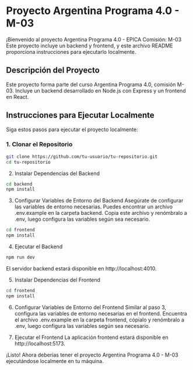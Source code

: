 # Proyecto Argentina Programa 4.0 - M-03

¡Bienvenido al proyecto Argentina Programa 4.0 - EPICA Comisión: M-03 Este proyecto incluye un backend y frontend, y este archivo README proporciona instrucciones para ejecutarlo localmente.

## Descripción del Proyecto

Este proyecto forma parte del curso Argentina Programa 4.0, comisión M-03. Incluye un backend desarrollado en Node.js con Express y un frontend en React.

## Instrucciones para Ejecutar Localmente

Siga estos pasos para ejecutar el proyecto localmente:

### 1. Clonar el Repositorio

```bash
git clone https://github.com/tu-usuario/tu-repositorio.git
cd tu-repositorio
````
2. Instalar Dependencias del Backend

```bash
cd backend
npm install
````
3. Configurar Variables de Entorno del Backend
Asegúrate de configurar las variables de entorno necesarias. Puedes encontrar un archivo .env.example en la carpeta backend. Copia este archivo y renómbralo a .env, luego configura las variables según sea necesario.
```bash
cd frontend
npm install
````
4. Ejecutar el Backend
```bash
npm run dev
````
El servidor backend estará disponible en http://localhost:4010.

5. Instalar Dependencias del Frontend
```bash
cd frontend
npm install
````
6. Configurar Variables de Entorno del Frontend
Similar al paso 3, configura las variables de entorno necesarias en el frontend. Encuentra el archivo .env.example en la carpeta frontend, cópialo y renómbralo a .env, luego configura las variables según sea necesario.

7. Ejecutar el Frontend
La aplicación frontend estará disponible en http://localhost:5173.

¡Listo! Ahora deberías tener el proyecto Argentina Programa 4.0 - M-03 ejecutándose localmente en tu máquina.
